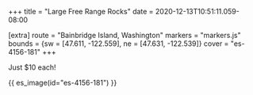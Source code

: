 +++
title = "Large Free Range Rocks"
date = 2020-12-13T10:51:11.059-08:00

[extra]
route = "Bainbridge Island, Washington"
markers = "markers.js"
bounds = {sw = [47.611, -122.559], ne = [47.631, -122.539]}
cover = "es-4156-181"
+++

Just $10 each!

<!-- more -->

{{ es_image(id="es-4156-181") }}
